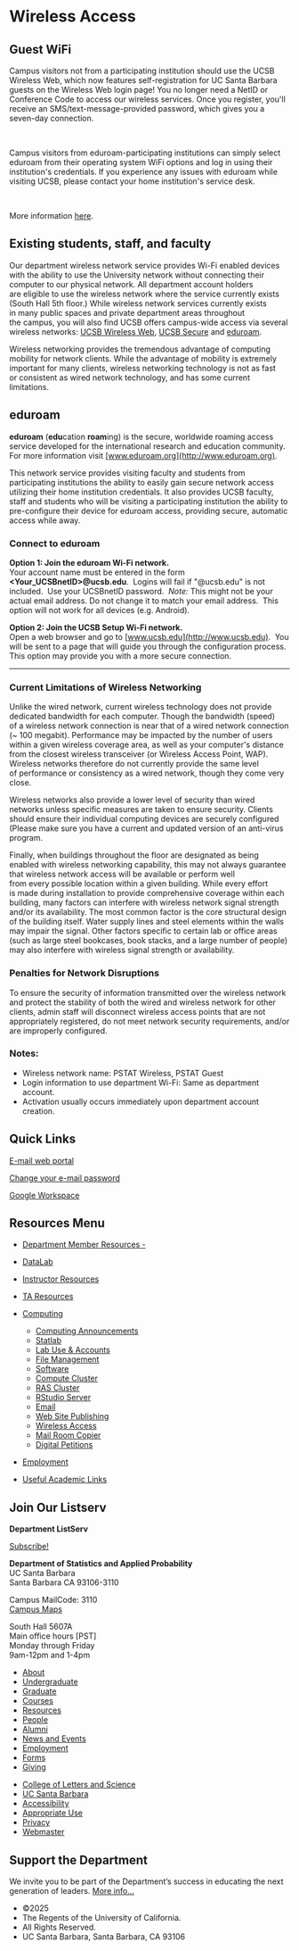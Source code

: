 # Wireless Access

## Guest WiFi

Campus visitors not from a participating institution should use the UCSB Wireless Web, which now features self-registration for UC Santa Barbara guests on the Wireless Web login page! You no longer need a NetID or Conference Code to access our wireless services. Once you register, you'll receive an SMS/text-message-provided password, which gives you a seven-day connection.

 

Campus visitors from eduroam-participating institutions can simply select eduroam from their operating system WiFi options and log in using their institution's credentials. If you experience any issues with eduroam while visiting UCSB, please contact your home institution's service desk.

 

More information [here](https://www.it.ucsb.edu/wifi/visitors-ucsb).

## Existing students, staff, and faculty

Our department wireless network service provides Wi-Fi enabled devices with the ability to use the University network without connecting their computer to our physical network. All department account holders are eligible to use the wireless network where the service currently exists (South Hall 5th floor.) While wireless network services currently exists in many public spaces and private department areas throughout the campus, you will also find UCSB offers campus-wide access via several wireless networks: [UCSB Wireless Web](https://noc.ucsb.edu/wireless/), [UCSB Secure](https://noc.ucsb.edu/wireless/) and [eduroam](http://www.ets.ucsb.edu/news/eduroam-wireless-service).

Wireless networking provides the tremendous advantage of computing mobility for network clients. While the advantage of mobility is extremely important for many clients, wireless networking technology is not as fast or consistent as wired network technology, and has some current limitations.

## eduroam

**eduroam** (**edu**cation **roam**ing) is the secure, worldwide roaming access service developed for the international research and education community. For more information visit [www.eduroam.org](http://www.eduroam.org).

This network service provides visiting faculty and students from participating institutions the ability to easily gain secure network access utilizing their home institution credentials. It also provides UCSB faculty, staff and students who will be visiting a participating institution the ability to pre-configure their device for eduroam access, providing secure, automatic access while away.

### Connect to eduroam

**Option 1: Join the eduroam Wi-Fi network.**  
Your account name must be entered in the form **&lt;Your\_UCSBnetID&gt;@ucsb.edu**.  Logins will fail if "@ucsb.edu" is not included.  Use your UCSBnetID password.  *Note:* This might not be your actual email address. Do not change it to match your email address.  This option will not work for all devices (e.g. Android).

**Option 2: Join the UCSB Setup Wi-Fi network.**  
Open a web browser and go to [www.ucsb.edu](http://www.ucsb.edu).  You will be sent to a page that will guide you through the configuration process. This option may provide you with a more secure connection.

* * *

### Current Limitations of Wireless Networking

Unlike the wired network, current wireless technology does not provide dedicated bandwidth for each computer. Though the bandwidth (speed) of a wireless network connection is near that of a wired network connection (~ 100 megabit). Performance may be impacted by the number of users within a given wireless coverage area, as well as your computer's distance from the closest wireless transceiver (or Wireless Access Point, WAP). Wireless networks therefore do not currently provide the same level of performance or consistency as a wired network, though they come very close.

Wireless networks also provide a lower level of security than wired networks unless specific measures are taken to ensure security. Clients should ensure their individual computing devices are securely configured (Please make sure you have a current and updated version of an anti-virus program.

Finally, when buildings throughout the floor are designated as being enabled with wireless networking capability, this may not always guarantee that wireless network access will be available or perform well from every possible location within a given building. While every effort is made during installation to provide comprehensive coverage within each building, many factors can interfere with wireless network signal strength and/or its availability. The most common factor is the core structural design of the building itself. Water supply lines and steel elements within the walls may impair the signal. Other factors specific to certain lab or office areas (such as large steel bookcases, book stacks, and a large number of people) may also interfere with wireless signal strength or availability.

### Penalties for Network Disruptions

To ensure the security of information transmitted over the wireless network and protect the stability of both the wired and wireless network for other clients, admin staff will disconnect wireless access points that are not appropriately registered, do not meet network security requirements[,](http://www.shopauctionsale.com/ "Outgoing link (in new window)") and/or are improperly configured.

### Notes:

- Wireless network name: PSTAT Wireless, PSTAT Guest
- Login information to use department Wi-Fi: Same as department account.
- Activation usually occurs immediately upon department account creation.

## Quick Links

[E-mail web portal](https://mail.google.com/a/ucsb.edu)

[Change your e-mail password](https://www.identity.ucsb.edu/ucsbnetid/password)

[Google Workspace](https://www.connect.ucsb.edu/messaging-collaboration-services/google-workspace)

## Resources Menu

- [Department Member Resources -](/resources "Department Member Resources")
- [DataLab](/resources/statlab "DataLab")
- [Instructor Resources](/resources/instructor "Instructor Resources")
- [TA Resources](/resources/ta-resources "TA Resources")
- [Computing](/resources/computing "Computing")
  
  - [Computing Announcements](/resources/computing/announcements "Computing Announcements")
  - [Statlab](/resources/computing/statlab "Statlab")
  - [Lab Use &amp; Accounts](/resources/computing/lab-use "Lab Use & Accounts")
  - [File Management](/resources/computing/file-management "File Management")
  - [Software](/resources/computing/software "Software")
  - [Compute Cluster](/resources/computing/cluster "Compute Cluster")
  - [RAS Cluster](/resources/computing/ras "RAS Cluster")
  - [RStudio Server](/resources/computing/rstudio "RStudio Server")
  - [Email](/resources/computing/email "Email")
  - [Web Site Publishing](/resources/computing/website "Web Site Publishing")
  - [Wireless Access](/resources/computing/wireless "Wireless Access")
  - [Mail Room Copier](/resources/computing/copier "Mail Room Copier")
  - [Digital Petitions](/resources/computing/digital-petitions "Digital Petitions")
- [Employment](/about/employment "Employment")
- [Useful Academic Links](/resources/useful "Useful Academic Links")

## Join Our Listserv

**Department ListServ**

[Subscribe!](https://groups.google.com/u/1/a/pstat.ucsb.edu/g/pstat-undergrad?hl=en)

**Department of Statistics and Applied Probability**  
UC Santa Barbara  
Santa Barbara CA 93106-3110

Campus MailCode: 3110  
[Campus Maps](http://www.aw.id.ucsb.edu/maps/)

South Hall 5607A  
Main office hours \[PST]  
Monday through Friday  
9am-12pm and 1-4pm

- [About](/about "About")
- [Undergraduate](/undergrad)
- [Graduate](/graduate)
- [Courses](/courses)
- [Resources](/resources "Resources")
- [People](/people)
- [Alumni](/alumni "Undergraduate Alumni")
- [News and Events](/news)
- [Employment](/about/employment "Employment")
- [Forms](/forms "Forms")
- [Giving](/giving "Giving")

<!--THE END-->

- [College of Letters and Science](http://www.college.ucsb.edu "College of Letters and Science")
- [UC Santa Barbara](http://www.ucsb.edu "UC Santa Barbara")
- [Accessibility](/accessibility "Accessibility")
- [Appropriate Use](http://www.policy.ucsb.edu/terms_of_use/ "Appropriate Use")
- [Privacy](http://www.policy.ucsb.edu/privacy-notification/ "Privacy")
- [Webmaster](mailto:help@pstat.ucsb.edu "Webmaster")

## Support the Department

We invite you to be part of the Department’s success in educating the next generation of leaders. [More info...](/giving)

- ©2025
- The Regents of the University of California.
- All Rights Reserved.
- UC Santa Barbara, Santa Barbara, CA 93106